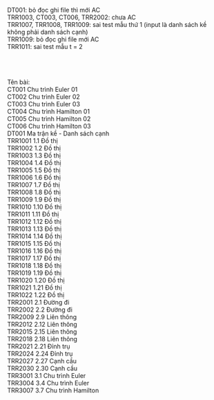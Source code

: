  DT001: bỏ đọc ghi file thì mới AC<br>
 TRR1003, CT003,	CT006, TRR2002: chưa AC<br>
 TRR1007, TRR1008, TRR1009: sai test mẫu thứ 1 (input là danh sách kề không phải danh sách cạnh)<br>
 TRR1009: bỏ đọc ghi file mới AC<br>
 TRR1011: sai test mẫu t = 2<br><br><br><br>

Tên bài:<br>
CT001	Chu trình Euler 01<br>
CT002	Chu trình Euler 02<br>
CT003	Chu trình Euler 03<br>
CT004	Chu trình Hamilton 01<br>
CT005	Chu trình Hamilton 02<br>
CT006	Chu trình Hamilton 03<br>
DT001	Ma trận kề - Danh sách cạnh<br>
TRR1001	1.1 Đồ thị<br>
TRR1002	1.2 Đồ thị<br>
TRR1003	1.3 Đồ thị<br>
TRR1004	1.4 Đồ thị<br>
TRR1005	1.5 Đồ thị<br>
TRR1006	1.6 Đồ thị<br>
TRR1007	1.7 Đồ thị<br>
TRR1008	1.8 Đồ thị<br>
TRR1009	1.9 Đồ thị<br>
TRR1010	1.10 Đồ thị<br>
TRR1011	1.11 Đồ thị<br>
TRR1012	1.12 Đồ thị<br>
TRR1013	1.13 Đồ thị<br>
TRR1014	1.14 Đồ thị<br>
TRR1015	1.15 Đồ thị<br>
TRR1016	1.16 Đồ thị<br>
TRR1017	1.17 Đồ thị<br>
TRR1018	1.18 Đồ thị<br>
TRR1019	1.19 Đồ thị<br>
TRR1020	1.20 Đồ thị<br>
TRR1021	1.21 Đồ thị<br>
TRR1022	1.22 Đồ thị<br>
TRR2001	2.1 Đường đi<br>
TRR2002	2.2 Đường đi<br>
TRR2009	2.9 Liên thông<br>
TRR2012	2.12 Liên thông<br>
TRR2015	2.15 Liên thông<br>
TRR2018	2.18 Liên thông<br>
TRR2021	2.21 Đỉnh trụ<br>
TRR2024	2.24 Đỉnh trụ<br>
TRR2027	2.27 Cạnh cầu<br>
TRR2030	2.30 Cạnh cầu<br>
TRR3001	3.1 Chu trình Euler<br>
TRR3004	3.4 Chu trình Euler<br>
TRR3007	3.7 Chu trình Hamilton<br>
